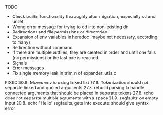TODO
- Check builtin functionality thoroughly after migration, especially cd and unset.
- Wrong error message for trying to cd into non-existing dir
- Redirections and file permissions or directories
- Expansion of env variables in heredoc (maybe not necessary, according to many)
- Redirection without command
- If there are multiple outfiles, they are created in order and until one fails (no permissions) or the last one is reached.
- Signals
- Error messages
- Fix single memory leak in trim_n of expander_utils.c

FIXED
30.8. Moves env to using linked list
27.8. Tokenization should not separate linked and quoted arguments
27.8. rebuild parsing to handle connected arguments that should be placed in separate tokens
27.8. echo does not separate multiple agruments with a space
21.8. segfaults on empty input
20.8. echo "Hello' segfaults, gets into execute, should give syntax error
  